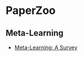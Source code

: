 PaperZoo
===================
## Meta-Learning
- [Meta-Learning: A Survey](./Meta-Learning_A%20survey.md)